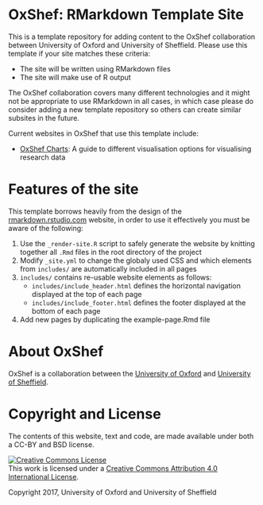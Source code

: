 # OxShef: RMarkdown Template Site

This is a template repository for adding content to the OxShef collaboration between University of Oxford and University of Sheffield. Please use this template if your site matches these criteria:

- The site will be written using RMarkdown files
- The site will make use of R output

The OxShef collaboration covers many different technologies and it might not be appropriate to use RMarkdown in all cases, in which case please do consider adding a new template repository so others can create similar subsites in the future.

Current websites in OxShef that use this template include:

- [OxShef Charts](https://oxshef.github.io/oxshef_charts/): A guide to different visualisation options for visualising research data

# Features of the site

This template borrows heavily from the design of the [rmarkdown.rstudio.com](rmarkdown.rstudio.com) website, in order to use it effectively you must be aware of the following:

1. Use the `_render-site.R` script to safely generate the website by knitting together all `.Rmd` files in the root directory of the project
1. Modify `_site.yml` to change the globaly used CSS and which elements from `includes/` are automatically included in all pages
1. `includes/` contains re-usable website elements as follows:
    + `includes/include_header.html` defines the horizontal navigation displayed at the top of each page
    + `includes/include_footer.html` defines the footer displayed at the bottom of each page
1. Add new pages by duplicating the example-page.Rmd file

# About OxShef

OxShef is a collaboration between the [University of Oxford](idn.it.ox.ac.uk) and [University of Sheffield](http://rse.shef.ac.uk/).

# Copyright and License 

The contents of this website, text and code, are made available under both a CC-BY and BSD license.

<a rel="license" href="http://creativecommons.org/licenses/by/4.0/"><img alt="Creative Commons License" style="border-width:0" src="https://i.creativecommons.org/l/by/4.0/88x31.png" /></a><br />This work is licensed under a <a rel="license" href="http://creativecommons.org/licenses/by/4.0/">Creative Commons Attribution 4.0 International License</a>.

Copyright 2017, University of Oxford and University of Sheffield
